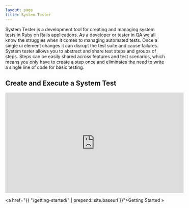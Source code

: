 ```yaml
---
layout: page
title: System Tester
---
```


System Tester is a development tool for creating and managing system tests in Ruby on Rails applications. As a developer or tester in QA we all know the struggles when it comes to managing automated tests.  Once a single ui element changes it can disrupt the test suite and cause failures. System tester allows you to abstract and share test steps and groups of steps.  Steps can be easily shared across features and test scenarios, which means you only have to create a step once and eliminates the need to write a single line of code for basic testing.

## Create and Execute a System Test

<div class="video-container">
<iframe width="560" height="315" src="https://www.youtube.com/embed/WTbHdNi5Iw4" frameborder="0" allowfullscreen></iframe>
</div>

<span class="right"><a href="{{ "/getting-started/" | prepend: site.baseurl }}">Getting Started &raquo;</a></span>
